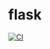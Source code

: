 # flask
[![CI](https://github.com/sbendarsky/flask/actions/workflows/ci.yml/badge.svg?branch=main)](https://github.com/sbendarsky/flask/actions/workflows/ci.yml)

